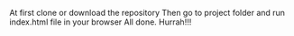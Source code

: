 At first clone or download the repository
Then go to project folder and run index.html file in your browser
All done. Hurrah!!!
